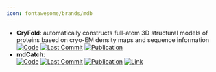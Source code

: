 ```yaml
---
icon: fontawesome/brands/mdb
---
```


- **CryFold**: automatically constructs full-atom 3D structural models of proteins based on cryo-EM density maps and sequence information  
		[![Code](https://img.shields.io/github/stars/SBQ-1999/CryFold?style=for-the-badge&logo=github)](https://github.com/SBQ-1999/CryFold) [![Last Commit](https://img.shields.io/github/last-commit/SBQ-1999/CryFold?style=for-the-badge&logo=github)](https://github.com/SBQ-1999/CryFold) [![Publication](https://img.shields.io/badge/Publication-Citations:0-blue?style=for-the-badge&logo=bookstack)](https://doi.org/10.1101/2024.11.13.623164) 
- **mdCatch**:   
		[![Code](https://img.shields.io/github/stars/compsciencelab/mdCATH?style=for-the-badge&logo=github)](https://github.com/compsciencelab/mdCATH) [![Last Commit](https://img.shields.io/github/last-commit/compsciencelab/mdCATH?style=for-the-badge&logo=github)](https://github.com/compsciencelab/mdCATH) [![Publication](https://img.shields.io/badge/Publication-Citations:662-blue?style=for-the-badge&logo=bookstack)](https://doi.org/10.1042/BCJ20210708) [![Link](https://img.shields.io/badge/Link-online-brightgreen?style=for-the-badge&logo=cachet&logoColor=65FF8F)](https://huggingface.co/datasets/compsciencelab/mdCATH) 
